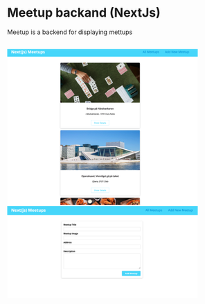 # Meetup backand (NextJs)

Meetup is a backend for displaying mettups


<br>
<img src="https://github.com/ada024/meetup-backend/blob/main/screenshots/Front.png" width=440 >
<br>
<img src="https://github.com/ada024/meetup-backend/blob/main/screenshots/Add.png" width=440 >
